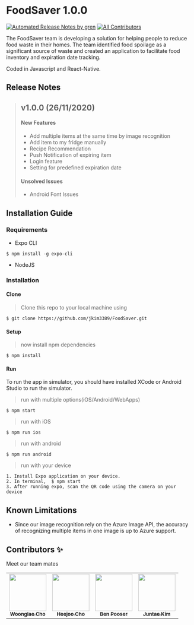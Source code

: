 # FoodSaver 1.0.0

[![Automated Release Notes by gren](https://img.shields.io/badge/%F0%9F%A4%96-release%20notes-00B2EE.svg)](https://github.com/alexhan46/studyfind-ai-web-crawler/)
[![All Contributors](https://img.shields.io/badge/all_contributors-5-orange.svg?style=flat-square)](#contributors-)

The FoodSaver team is developing a solution for helping people to reduce food waste in their homes. The team identified food spoilage as a significant source of waste and created an application to facilitate food inventory and expiration date tracking.

Coded in Javascript and React-Native.

## Release Notes
> ## v1.0.0 (26/11/2020)
>
> #### New Features
>
> - Add multiple items at the same time by image recognition
> - Add item to my fridge manually
> - Recipe Recommendation
> - Push Notification of expiring item
> - Login feature
> - Setting for predefined expiration date
>
> #### Unsolved Issues
>
> - Android Font Issues
## Installation Guide

### Requirements

- Expo CLI

```shell
$ npm install -g expo-cli
```

- NodeJS

### Installation

#### Clone

> Clone this repo to your local machine using

```shell
$ git clone https://github.com/jkim3389/FoodSaver.git
```

#### Setup

> now install npm dependencies

```shell
$ npm install
```

#### Run

To run the app in simulator, you should have installed XCode or Android Studio to run the simulator.

> run with multiple options(iOS/Android/WebApps)

```shell
$ npm start
```

> run with iOS

```shell
$ npm run ios
```

> run with android

```shell
$ npm run android
```

> run with your device
```
1. Install Expo application on your device.
2. In terminal,  $ npm start 
3. After running expo, scan the QR code using the camera on your device
```

## Known Limitations

- Since our image recognition rely on the Azure Image API, the accuracy of recognizing multiple items in one image is up to Azure support.

## Contributors ✨

Meet our team mates

<!-- ALL-CONTRIBUTORS-LIST:START - Do not remove or modify this section -->
<!-- prettier-ignore-start -->
<!-- markdownlint-disable -->
<table>
  <tr>
    <td align="center"><a href="https://github.com/woonglae"><img src="https://avatars1.githubusercontent.com/u/13613663?s=460&v=4" width="100px;" alt=""/><br /><sub><b>Woonglae Cho</b></sub></a><br /></td>
    <td align="center"><a href="https://github.com/joheeju"><img src="https://avatars1.githubusercontent.com/u/31485229?s=460&u=3a9ec697656d5171102d81d4fcd1e4dd89a666cd&v=4" width="100px;" alt=""/><br /><sub><b>Heejoo Cho</b></sub></a><br /></td>
    <td align="center"><a href="https://github.com/bpooser3"><img src="https://avatars1.githubusercontent.com/u/70162294?s=460&v=4" width="100px;" alt=""/><br /><sub><b>Ben Pooser</b></sub></a><br /></td>
    <td align="center"><a href="https://github.com/jkim3389"><img src="https://avatars0.githubusercontent.com/u/45981964?s=460&v=4" width="100px;" alt=""/><br /><sub><b>Juntae Kim</b></sub></a><br /></td>
  </tr>
</table>
